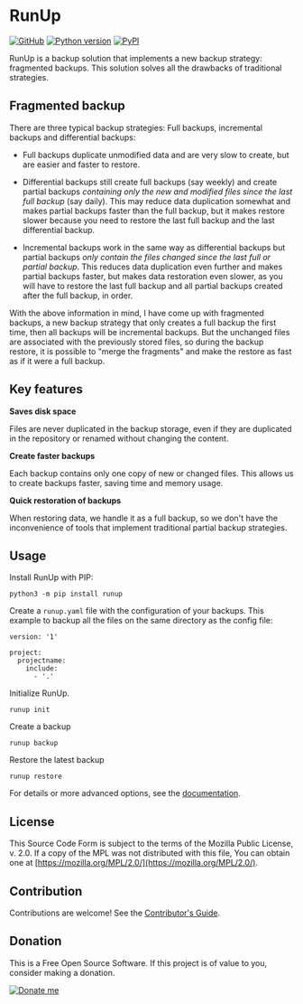 # RunUp

[![GitHub](https://img.shields.io/github/license/kennylajara/RunUp?style=for-the-badge&color=%230374b4)](https://github.com/kennylajara/RunUp/blob/main/LICENSE)
[![Python version](https://img.shields.io/pypi/pyversions/RunUp?label=Python%20Support&style=for-the-badge)](https://runup.readthedocs.io/en/latest/getting-started/#requirements)
[![PyPI](https://img.shields.io/pypi/v/RunUp?style=for-the-badge&color=%230374b4&label=Version&logoColor=%23ffffff)](https://pypi.org/project/RunUp/)


RunUp is a backup solution that implements a new backup strategy: fragmented backups. This solution solves all the drawbacks of traditional strategies.

## Fragmented backup

There are three typical backup strategies: Full backups, incremental backups and differential backups:

* Full backups duplicate unmodified data and are very slow to create, but are easier and faster to restore. 

* Differential backups still create full backups (say weekly) and create partial backups _containing only the new and modified files since the last full backup_ (say daily). This may reduce data duplication somewhat and makes partial backups faster than the full backup, but it makes restore slower because you need to restore the last full backup and the last differential backup.

* Incremental backups work in the same way as differential backups but partial backups _only contain the files changed since the last full or partial backup_. This reduces data duplication even further and makes partial backups faster, but makes data restoration even slower, as you will have to restore the last full backup and all partial backups created after the full backup, in order.

With the above information in mind, I have come up with fragmented backups, a new backup strategy that only creates a full backup the first time, then all backups will be incremental backups. But the unchanged files are associated with the previously stored files, so during the backup restore, it is possible to "merge the fragments" and make the restore as fast as if it were a full backup.

## Key features

**Saves disk space**

Files are never duplicated in the backup storage, even if they are duplicated in the repository or renamed without changing the content.

**Create faster backups**

Each backup contains only one copy of new or changed files. This allows us to create backups faster, saving time and memory usage.

**Quick restoration of backups**

When restoring data, we handle it as a full backup, so we don't have the inconvenience of tools that implement traditional partial backup strategies.


## Usage

Install RunUp with PIP:

```
python3 -m pip install runup
```

Create a `runup.yaml` file with the configuration of your backups. This example to backup all the files on the same directory as the config file:

```
version: '1'

project:
  projectname:
    include: 
      - '.'
```

Initialize RunUp.

```
runup init
```

Create a backup

```
runup backup
```

Restore the latest backup

```
runup restore
```

For details or more advanced options, see the [documentation](https://runup.readthedocs.io/en/latest/).

## License

This Source Code Form is subject to the terms of the Mozilla Public License, v. 2.0. If a copy of the MPL was not distributed with this file, You can obtain one at [https://mozilla.org/MPL/2.0/](https://mozilla.org/MPL/2.0/).

## Contribution

Contributions are welcome! See the [Contributor's Guide](CONTRIBUTING.md).

## Donation

This is a Free Open Source Software. If this project is of value to you, consider making a donation.

[![Donate me](https://www.paypalobjects.com/en_US/i/btn/btn_donateCC_LG.gif)](https://www.paypal.com/donate?business=P8CT5NJ22N3UC&no_recurring=0&currency_code=USD)
